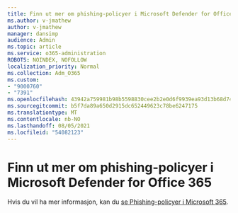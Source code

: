 ```yaml
---
title: Finn ut mer om phishing-policyer i Microsoft Defender for Office 365
ms.author: v-jmathew
author: v-jmathew
manager: dansimp
audience: Admin
ms.topic: article
ms.service: o365-administration
ROBOTS: NOINDEX, NOFOLLOW
localization_priority: Normal
ms.collection: Adm_O365
ms.custom:
- "9000760"
- "7391"
ms.openlocfilehash: 43942a759981b98b5598830cee2b2e0d6f9939ea93d13b68d74a7a1d7db201d4
ms.sourcegitcommit: b5f7da89a650d2915dc652449623c78be6247175
ms.translationtype: MT
ms.contentlocale: nb-NO
ms.lasthandoff: 08/05/2021
ms.locfileid: "54082123"
---
```

# <a name="learn-more-about-anti-phishing-policies-in-microsoft-defender-for-office-365"></a>Finn ut mer om phishing-policyer i Microsoft Defender for Office 365

Hvis du vil ha mer informasjon, kan du [se Phishing-policyer i Microsoft 365](https://go.microsoft.com/fwlink/?linkid=2092235).
